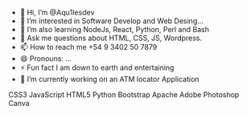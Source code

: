 - 👋 Hi, I’m @Aqu1lesdev
- 👀 I’m interested in Software Develop and Web Desing...
- 🌱 I’m also learning NodeJs, React, Python, Perl and Bash
- 💬 Ask me questions about HTML, CSS, JS, Wordpress.
- 📫 How to reach me +54 9 3402 50 7879
- 😄 Pronouns: ...
- ⚡ Fun fact I am down to earth and entertaining
- 🔭 I’m currently working on an ATM locator Application

CSS3 JavaScript HTML5 Python Bootstrap Apache Adobe Photoshop Canva
<!---
Aqu1lesdev/Aqu1lesdev is a ✨ special ✨ repository because its `README.md` (this file) appears on your GitHub profile.
You can click the Preview link to take a look at your changes.
--->
